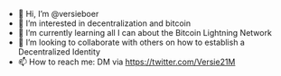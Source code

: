 - 👋 Hi, I’m @versieboer
- 👀 I’m interested in decentralization and bitcoin
- 🌱 I’m currently learning all I can about the Bitcoin Lightning Network
- 💞️ I’m looking to collaborate with others on how to establish a Decentralized Identity
- 📫 How to reach me: DM via https://twitter.com/Versie21M

<!---
versieboer/versieboer is a ✨ special ✨ repository because its `README.md` (this file) appears on your GitHub profile.
You can click the Preview link to take a look at your changes.
--->
